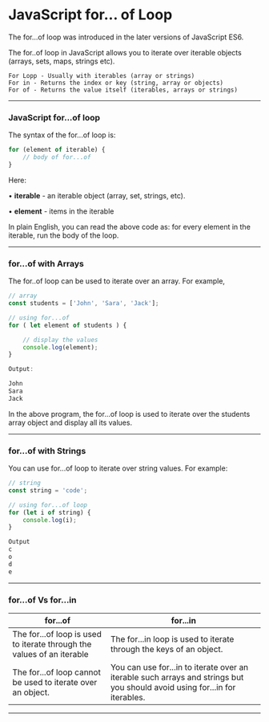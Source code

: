 # JavaScript for... of Loop

The for...of loop was introduced in the later versions of JavaScript ES6.

The for..of loop in JavaScript allows you to iterate over iterable objects (arrays, sets, maps, strings etc).

```
For Lopp - Usually with iterables (array or strings)
For in - Returns the index or key (string, array or objects)
For of - Returns the value itself (iterables, arrays or strings)
```

***

### JavaScript for...of loop
The syntax of the for...of loop is:
```js
for (element of iterable) {
    // body of for...of
}
```

Here:

• **iterable** - an iterable object (array, set, strings, etc).

• **element** - items in the iterable

In plain English, you can read the above code as: for every element in the iterable, run the body of the loop.

***

### for...of with Arrays

The for..of loop can be used to iterate over an array. For example,

```js
// array
const students = ['John', 'Sara', 'Jack'];

// using for...of
for ( let element of students ) {

    // display the values
    console.log(element);
}
```

```js
Output:

John
Sara
Jack
```

In the above program, the for...of loop is used to iterate over the students array object and display all its values.


***

### for...of with Strings
You can use for...of loop to iterate over string values. For example:

```js
// string
const string = 'code';

// using for...of loop
for (let i of string) {
    console.log(i);
}
```

```js
Output
c
o
d
e
```

***

### for...of Vs for...in

| for...of	  | for...in |
| ----------- | ----------- |
| The for...of loop is used to iterate through the values of an iterable      | The for...in loop is used to iterate through the keys of an object.       |
| The for...of loop cannot be used to iterate over an object.	   | You can use for...in to iterate over an iterable such arrays and strings but you should avoid using for...in for iterables.        |

***
